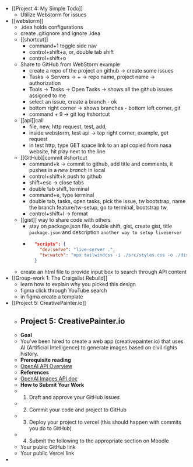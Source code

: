 - [[Project 4: My Simple Todo]]
	- Utilize Webstorm for issues
- [[webstorm]]
	- .idea holds configurations
	- create .gitignore and ignore .idea
	- [[shortcut]]
		- command+1 toggle side nav
		- control+shift+a, or, double tab shift
		- control+shift+o
	- Share to GitHub from WebStorm example
		- create a repo of the project on github -> create some issues
		- Tasks -> Servers -> + -> repo name, project name -> authorization
		- Tools -> Tasks -> Open Tasks -> shows all the github issues assigned to me
		- select an issue, create a branch - ok
		- bottom right corner -> shows branches - bottom left corner, git
		- command + 9 -> git log #shortcut
	- [[api]]call
		- file, new, http request, test, add,
		- inside webstorm, test api -> top right corner, example, get request
		- in test http, type GET space link to an api copied from nasa website, hit play next to the line
	- [[GitHub]]commit #shortcut
		- command+k -> commit to github, add title and comments, it pushes in a *new branch* in local
		- control+shift+k push to github
		- shift+esc -> close tabs
		- double tab shift, terminal
		- command+e, type terminal
		- double tab, tasks, open tasks,  pick the issue, tw bootstrap, name the branch feature/tw-setup, go to terminal, bootstrap tw,
		- control+shift+l -> format
	- [[gist]] way to share code with others
		- stay on package.json file, double shift, gist, create gist, title `package.json` and description `another way to setup liveserver`
		- ```package.json
		    "scripts": {
		      "dev:serve": "live-server .",
		      "tw:watch": "npx tailwindcss -i ./src/styles.css -o ./dist/styles.css --watch"
		    }
		  ```
	- create an html file to provide input box to search through API content
- [[Group-work 1: The Craigslist Rebuild]]
	- learn how to explain why you picked this design
	- figma click through YouTube search
	- in figma create a template
- [[Project 5: CreativePainter.io]]
	- ## Project 5: CreativePainter.io
	- **Goal**
	- You've been hired to create a web app (creativepainter.io) that uses AI (Artificial Intelligence) to generate images based on civil rights history.
	- **Prerequisite reading**
	- [OpenAI API Overview](https://platform.openai.com/docs/api-reference/authentication)
	- **References**
	- [OpenAI Images API doc](https://platform.openai.com/docs/api-reference/images/create)
	- **How to Submit Your Work**
	- 1. Draft and approve your GitHub issues
	- 2. Commit your code and project to GitHub
	- 3. Deploy your project to vercel (this should happen with commits you do to GitHub)
	- 4. Submit the following to the appropriate section on Moodle
	- Your public GitHub link
	- Your public Vercel link
-